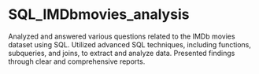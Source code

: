 # SQL_IMDbmovies_analysis
Analyzed and answered various questions related to the IMDb movies dataset using SQL.
 Utilized advanced SQL techniques, including functions, subqueries, and joins, to extract and analyze data.
 Presented findings through clear and comprehensive reports.
